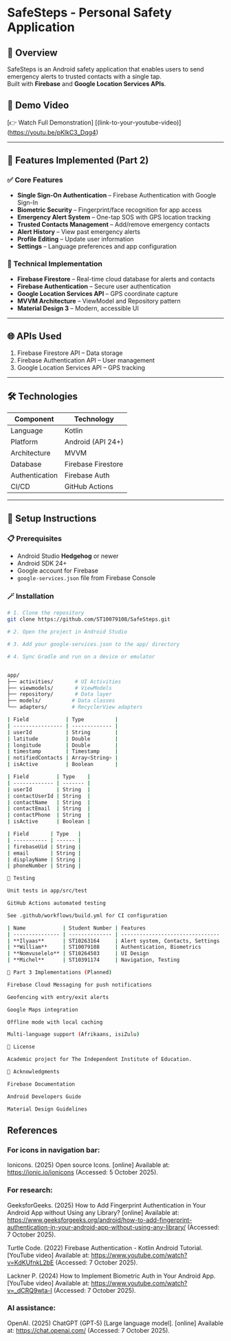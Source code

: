 

# SafeSteps - Personal Safety Application

## 📌 Overview
SafeSteps is an Android safety application that enables users to send emergency alerts to trusted contacts with a single tap.  
Built with **Firebase** and **Google Location Services APIs**.

## 🎥 Demo Video
[👉 Watch Full Demonstration]
[(link-to-your-youtube-video)]
(https://youtu.be/pKlkC3_Dqg4)

---

## 🚀 Features Implemented (Part 2)

### ✅ Core Features
- **Single Sign-On Authentication** – Firebase Authentication with Google Sign-In  
- **Biometric Security** – Fingerprint/face recognition for app access  
- **Emergency Alert System** – One-tap SOS with GPS location tracking  
- **Trusted Contacts Management** – Add/remove emergency contacts  
- **Alert History** – View past emergency alerts  
- **Profile Editing** – Update user information  
- **Settings** – Language preferences and app configuration

### 🧠 Technical Implementation
- **Firebase Firestore** – Real-time cloud database for alerts and contacts  
- **Firebase Authentication** – Secure user authentication  
- **Google Location Services API** – GPS coordinate capture  
- **MVVM Architecture** – ViewModel and Repository pattern  
- **Material Design 3** – Modern, accessible UI

---

## 🌐 APIs Used
1. Firebase Firestore API – Data storage  
2. Firebase Authentication API – User management  
3. Google Location Services API – GPS tracking

---

## 🛠️ Technologies
| Component         | Technology                     |
|--------------------|---------------------------------|
| Language          | Kotlin                         |
| Platform          | Android (API 24+)              |
| Architecture      | MVVM                           |
| Database          | Firebase Firestore             |
| Authentication    | Firebase Auth                  |
| CI/CD            | GitHub Actions                 |

---

## 🧰 Setup Instructions

### 📋 Prerequisites
- Android Studio **Hedgehog** or newer  
- Android SDK 24+  
- Google account for Firebase  
- `google-services.json` file from Firebase Console

### 🪄 Installation
```bash
# 1. Clone the repository
git clone https://github.com/ST10079108/SafeSteps.git

# 2. Open the project in Android Studio

# 3. Add your google-services.json to the app/ directory

# 4. Sync Gradle and run on a device or emulator


app/
├── activities/       # UI Activities
├── viewmodels/       # ViewModels
├── repository/       # Data layer
├── models/          # Data classes
└── adapters/        # RecyclerView adapters

| Field            | Type          |
| ---------------- | ------------- |
| userId           | String        |
| latitude         | Double        |
| longitude        | Double        |
| timestamp        | Timestamp     |
| notifiedContacts | Array<String> |
| isActive         | Boolean       |

| Field         | Type    |
| ------------- | ------- |
| userId        | String  |
| contactUserId | String  |
| contactName   | String  |
| contactEmail  | String  |
| contactPhone  | String  |
| isActive      | Boolean |

| Field       | Type   |
| ----------- | ------ |
| firebaseUid | String |
| email       | String |
| displayName | String |
| phoneNumber | String |

🧪 Testing

Unit tests in app/src/test

GitHub Actions automated testing

See .github/workflows/build.yml for CI configuration

| Name            | Student Number | Features                         |
| --------------- | -------------- | -------------------------------- |
| **Ilyaas**      | ST10263164     | Alert system, Contacts, Settings |
| **William**     | ST10079108     | Authentication, Biometrics       |
| **Nomvuselelo** | ST10264503     | UI Design                        |
| **Michel**      | ST10391174     | Navigation, Testing              |

🧭 Part 3 Implementations (Planned)

Firebase Cloud Messaging for push notifications

Geofencing with entry/exit alerts

Google Maps integration

Offline mode with local caching

Multi-language support (Afrikaans, isiZulu)

📜 License

Academic project for The Independent Institute of Education.

🙏 Acknowledgments

Firebase Documentation

Android Developers Guide

Material Design Guidelines

```

## References

### For icons in navigation bar:

Ionicons. (2025) Open source Icons. [online] Available at: https://ionic.io/ionicons
 (Accessed: 5 October 2025).

### For research:

GeeksforGeeks. (2025) How to Add Fingerprint Authentication in Your Android App without Using any Library? [online] Available at: https://www.geeksforgeeks.org/android/how-to-add-fingerprint-authentication-in-your-android-app-without-using-any-library/ (Accessed: 7 October 2025).

Turtle Code. (2022) Firebase Authentication - Kotlin Android Tutorial. [YouTube video] Available at: https://www.youtube.com/watch?v=KdKUfnkL2bE (Accessed: 7 October 2025).

Lackner P. (2024) How to Implement Biometric Auth in Your Android App. [YouTube video] Available at: https://www.youtube.com/watch?v=_dCRQ9wta-I
 (Accessed: 7 October 2025).

### AI assistance:

OpenAI. (2025) ChatGPT (GPT‑5) [Large language model]. [online] Available at: https://chat.openai.com/
 (Accessed: 7 October 2025).

